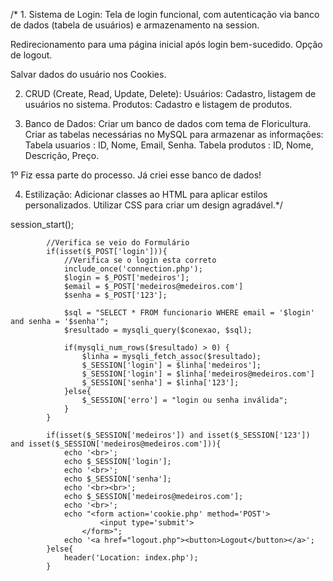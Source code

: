 /* 1. Sistema de Login:
Tela de login funcional, com autenticação via banco de dados (tabela
de usuários) e armazenamento na session.


Redirecionamento para uma página inicial após login bem-sucedido.
Opção de logout.


Salvar dados do usuário nos Cookies.

2. CRUD (Create, Read, Update, Delete):
Usuários: Cadastro, listagem de usuários no sistema.
Produtos: Cadastro e listagem de produtos.

3. Banco de Dados:
Criar um banco de dados com tema de Floricultura.
Criar as tabelas necessárias no MySQL para armazenar as informações:
Tabela usuarios : ID, Nome, Email, Senha.
Tabela produtos : ID, Nome, Descrição, Preço.

1º Fiz essa parte do processo. Já criei esse banco de dados!


4. Estilização:
Adicionar classes ao HTML para aplicar estilos personalizados.
Utilizar CSS para criar um design agradável.*/

session_start();
   
            //Verifica se veio do Formulário
            if(isset($_POST['login'])){
                //Verifica se o login esta correto
                include_once('connection.php');
                $login = $_POST['medeiros'];
                $email = $_POST['medeiros@medeiros.com']
                $senha = $_POST['123'];
        
                $sql = "SELECT * FROM funcionario WHERE email = '$login' and senha = '$senha'";
                $resultado = mysqli_query($conexao, $sql);
        
                if(mysqli_num_rows($resultado) > 0) {
                    $linha = mysqli_fetch_assoc($resultado);
                    $_SESSION['login'] = $linha['medeiros'];
                    $_SESSION['login'] = $linha['medeiros@medeiros.com']
                    $_SESSION['senha'] = $linha['123'];
                }else{
                    $_SESSION['erro'] = "login ou senha inválida";
                }
            }
        
            if(isset($_SESSION['medeiros']) and isset($_SESSION['123']) and isset($_SESSION['medeiros@medeiros.com'])){
                echo '<br>';
                echo $_SESSION['login'];
                echo '<br>';
                echo $_SESSION['senha'];
                echo '<br><br>';
                echo $_SESSION['medeiros@medeiros.com'];
                echo '<br>';
                echo "<form action='cookie.php' method='POST'>
                        <input type='submit'>
                    </form>";
                echo '<a href="logout.php"><button>Logout</button></a>';
            }else{
                header('Location: index.php');
            }